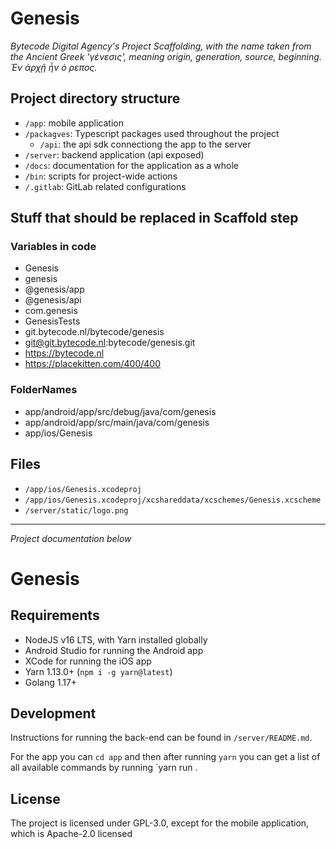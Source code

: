 # Genesis

_Bytecode Digital Agency's Project Scaffolding, with the name taken from the Ancient Greek 'γένεσις', meaning origin, generation, source, beginning. Ἐν ἀρχῇ ἦν ὁ ρεπος._

## Project directory structure

* `/app`: mobile application
* `/packagves`: Typescript packages used throughout the project
  * `/api`: the api sdk connectiong the app to the server
* `/server`: backend application (api exposed)
* `/docs`: documentation for the application as a whole
* `/bin`: scripts for project-wide actions
* `/.gitlab`: GitLab related configurations

## Stuff that should be replaced in Scaffold step

### Variables in code

* Genesis
* genesis
* @genesis/app
* @genesis/api
* com.genesis
* GenesisTests
* git.bytecode.nl/bytecode/genesis
* git@git.bytecode.nl:bytecode/genesis.git
* https://bytecode.nl
* https://placekitten.com/400/400

### FolderNames
* app/android/app/src/debug/java/com/genesis
* app/android/app/src/main/java/com/genesis
* app/ios/Genesis

## Files

* `/app/ios/Genesis.xcodeproj`
* `/app/ios/Genesis.xcodeproj/xcshareddata/xcschemes/Genesis.xcscheme`
* `/server/static/logo.png`

---

_Project documentation below_

# Genesis

## Requirements

* NodeJS v16 LTS, with Yarn installed globally
* Android Studio for running the Android app
* XCode for running the iOS app
* Yarn 1.13.0+ (`npm i -g yarn@latest`)
* Golang 1.17+

## Development

Instructions for running the back-end can be found in `/server/README.md`.

For the app you can `cd app` and then after running `yarn` you can get a list of all available commands by running `yarn run .

## License

The project is licensed under GPL-3.0, except for the mobile application, which is Apache-2.0 licensed
